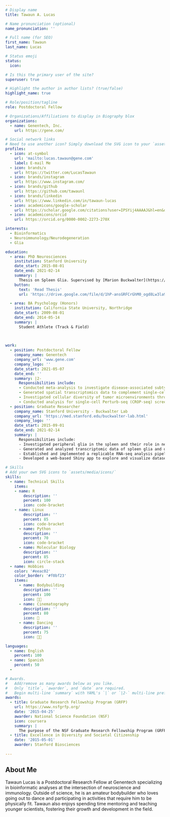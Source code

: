```yaml
---
# Display name
title: Tawaun A. Lucas

# Name pronunciation (optional)
name_pronunciation: ''

# Full name (for SEO)
first_name: Tawaun
last_name: Lucas

# Status emoji
status:
  icon: 

# Is this the primary user of the site?
superuser: true

# Highlight the author in author lists? (true/false)
highlight_name: true

# Role/position/tagline
role: Postdoctoral Fellow

# Organizations/Affiliations to display in Biography blox
organizations:
  - name: Genentech, Inc.
    url: https://gene.com/

# Social network links
# Need to use another icon? Simply download the SVG icon to your `assets/media/icons/` folder.
profiles:
  - icon: at-symbol
    url: 'mailto:lucas.tawaun@gene.com'
    label: E-mail Me
  - icon: brands/x
    url: https://twitter.com/LucasTawaun
  - icon: brands/instagram
    url: https://www.instagram.com/
  - icon: brands/github
    url: https://github.com/tawaunl
  - icon: brands/linkedin
    url: https://www.linkedin.com/in/tawaun-lucas
  - icon: academicons/google-scholar
    url: https://scholar.google.com/citations?user=IPSYij4AAAAJ&hl=en&oi=ao
  - icon: academicons/orcid
    url: https://orcid.org/0000-0002-2273-270X

interests:
  - Bioinformatics
  - Neuroimmunology/Neurodegeneration
  - Glia

education:
  - area: PhD Neurosciences
    institution: Stanford University
    date_start: 2015-08-01
    date_end: 2021-02-14
    summary: |
      Thesis on Spleen Glia. Supervised by [Marion Buckwalter](https://med.stanford.edu/buckwalter-lab.html). Culminated in 4 publications and presentations in 5 international conferences.
    button:
      text: 'Read Thesis'
      url: 'https://drive.google.com/file/d/1hP-ansGRFCrGhM0_ogd8Lw3la95dpAOc/view?usp=sharing'

  - area: BA Psychology (Honors)
    institution: California State University, Northridge
    date_start: 2009-08-01
    date_end: 2014-05-14
    summary: |
      Student Athlete (Track & Field)
      
      

work:
  - position: Postdoctoral Fellow
    company_name: Genentech
    company_url: 'www.gene.com'
    company_logo: ''
    date_start: 2021-05-07
    date_end: ''
    summary: |2-
      Responsibilities include:
      - Conducted meta-analysis to investigate disease-associated subtypes of astrocytes using single-cell and spatial transcriptional data
      - Generated spatial transcriptomics data to complement single-cell omics analysis
      - Investigated cellular diversity of tumor microenvironments through gene expression and chromatin accessibility changes in lung
      - Conducted analysis for single-cell Perturb-seq (CROP-seq) screen in mouse BMDMs
  - position: Graduate Researcher
    company_name: Stanford University - Buckwalter Lab
    company_url: 'https://med.stanford.edu/buckwalter-lab.html'
    company_logo: ''
    date_start: 2015-09-01
    date_end: 2021-02-14
    summary: |
      Responsibilities include:
      - Investigated peripheral glia in the spleen and their role in neuroimmune communication
      - Generated and analyzed transcriptomic data of spleen glia and other glial types
      - Established and implemented a replicable RNA-seq analysis pipeline for the lab
      - Developed a web-based Shiny app to explore and visualize datasets produced in the lab

# Skills
# Add your own SVG icons to `assets/media/icons/`
skills:
  - name: Technical Skills
    items:
    - name: R
        description: ''
        percent: 100
        icon: code-bracket
    - name: Linux
        description: ''
        percent: 85
        icon: code-bracket
      - name: Python
        description: ''
        percent: 70
        icon: code-bracket
      - name: Molecular Biology
        description: ''
        percent: 85
        icon: circle-stack
  - name: Hobbies
    color: '#eeac02'
    color_border: '#f0bf23'
    items:
      - name: Bodybuilding
        description: ''
        percent: 100
        icon: 💪🏾
      - name: Cinematography
        description: ''
        percent: 80
        icon: 🎥
      - name: Dancing
        description: ''
        percent: 75
        icon: 🕺🏾

languages:
  - name: English
    percent: 100
  - name: Spanish
    percent: 50
  - 

# Awards.
#   Add/remove as many awards below as you like.
#   Only `title`, `awarder`, and `date` are required.
#   Begin multi-line `summary` with YAML's `|` or `|2-` multi-line prefix and indent 2 spaces below.
awards:
  - title: Graduate Research Fellowship Program (GRFP)
    url: https://www.nsfgrfp.org/
    date: '2015-04-25'
    awarder: National Science Foundation (NSF)
    icon: coursera
    summary: |
      The purpose of the NSF Graduate Research Fellowship Program (GRFP) is to help ensure the quality, vitality, and diversity of the scientific and engineering workforce of the United States. The program recognizes and supports outstanding graduate students who are pursuing full-time research-based master's and doctoral degrees in science, technology, engineering, and mathematics (STEM) or in STEM education. The GRFP provides three years of support over a five-year fellowship period for the graduate education of individuals who have demonstrated their potential for significant research achievements in STEM or STEM education. 
  - title: Excellence in Diversity and Societal Citizenship	
    date: '2015-05-01'
    awarder: Stanford Biosciences
  
---
```


## About Me

Tawaun Lucas is a Postdoctoral Research Fellow at Genentech specializing in bioinformatic analyses at the intersection of neuroscience and immunology. Outside of science, he is an amateur bodybuilder who loves going out to dance and participating in activities that require him to be physically fit. Tawaun also enjoys spending time mentoring and teaching younger scientists, fostering their growth and development in the field.
